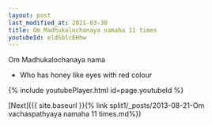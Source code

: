 ```yaml
---
layout: post
last_modified_at: 2021-03-30
title: Om Madhukalochanaya namaha 11 times
youtubeId: eldSblcEHhw
---
```

 
 
Om Madhukalochanaya nama 
 
 -  Who has honey like eyes with red colour 
 
  
 
  
 
 
 
 
 
 


{% include youtubePlayer.html id=page.youtubeId %}
 
[Next]({{ site.baseurl }}{% link  split1/_posts/2013-08-21-Om vachaspathyaya namaha 11 times.md%})
 
